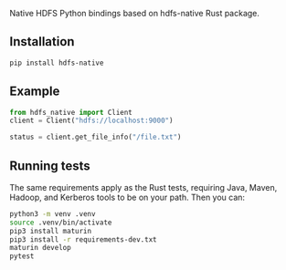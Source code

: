Native HDFS Python bindings based on hdfs-native Rust package.

## Installation

```bash
pip install hdfs-native
```

## Example

```python
from hdfs_native import Client
client = Client("hdfs://localhost:9000")

status = client.get_file_info("/file.txt")
```

## Running tests
The same requirements apply as the Rust tests, requiring Java, Maven, Hadoop, and Kerberos tools to be on your path. Then you can:

```bash
python3 -m venv .venv
source .venv/bin/activate
pip3 install maturin
pip3 install -r requirements-dev.txt
maturin develop
pytest
```